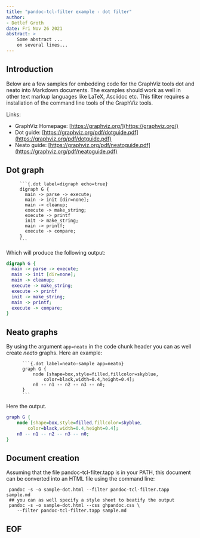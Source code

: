 ```yaml
---
title: "pandoc-tcl-filter example - dot filter"
author: 
- Detlef Groth
date: Fri Nov 26 2021
abstract: >
    Some abstract ...
    on several lines...
---
```


## Introduction

Below are a few samples for embedding code for the GraphViz tools dot and
neato into Markdown documents. The examples should work as well in other text
markup languages like LaTeX, Asciidoc etc. This filter requires a installation of the command line tools of the GraphViz tools.

Links: 

* GraphViz Homepage: [https://graphviz.org/](https://graphviz.org/)
* Dot guide: [https://graphviz.org/pdf/dotguide.pdf](https://graphviz.org/pdf/dotguide.pdf)
* Neato guide: [https://graphviz.org/pdf/neatoguide.pdf](https://graphviz.org/pdf/neatoguide.pdf)

## Dot graph

```
     ```{.dot label=digraph echo=true}
     digraph G {
       main -> parse -> execute;
       main -> init [dir=none];
       main -> cleanup;
       execute -> make_string;
       execute -> printf
       init -> make_string;
       main -> printf;
       execute -> compare;
     }
     ```
```

Which will produce the following output:

```{.dot label=digraph echo=true}
digraph G {
  main -> parse -> execute;
  main -> init [dir=none];
  main -> cleanup;
  execute -> make_string;
  execute -> printf
  init -> make_string;
  main -> printf;
  execute -> compare;
}
```

## Neato graphs

By using the argument `app=neato` in the code chunk header you can as well
create *neato* graphs. Here an example:

```
      ```{.dot label=neato-sample app=neato}
      graph G {
          node [shape=box,style=filled,fillcolor=skyblue,
              color=black,width=0.4,height=0.4];
          n0 -- n1 -- n2 -- n3 -- n0;
      }
      ```
```

Here the output.

```{.dot label=neato-sample app=neato}
graph G {
    node [shape=box,style=filled,fillcolor=skyblue,
        color=black,width=0.4,height=0.4];
    n0 -- n1 -- n2 -- n3 -- n0;
}
```

## Document creation

Assuming that the file pandoc-tcl-filter.tapp is in your PATH, 
this document can be converted into an HTML file using the command line:

```
 pandoc -s -o sample-dot.html --filter pandoc-tcl-filter.tapp sample.md
 ## you can as well specify a style sheet to beatify the output
 pandoc -s -o sample-dot.html --css ghpandoc.css \
    --filter pandoc-tcl-filter.tapp sample.md
```



## EOF



